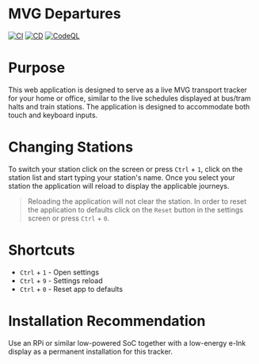 # MVG Departures

[![CI](https://github.com/damianperera/mvg-departures/actions/workflows/ci.yml/badge.svg)](https://github.com/damianperera/mvg-departures/actions/workflows/ci.yml) [![CD](https://github.com/damianperera/mvg-departures/actions/workflows/cd.yml/badge.svg)](https://github.com/damianperera/mvg-departures/actions/workflows/cd.yml) [![CodeQL](https://github.com/damianperera/mvg-departures/actions/workflows/github-code-scanning/codeql/badge.svg)](https://github.com/damianperera/mvg-departures/actions/workflows/github-code-scanning/codeql)

# Purpose

This web application is designed to serve as a live MVG transport tracker for your home or office, similar to the live schedules displayed at bus/tram halts and train stations. The application is designed to accommodate both touch and keyboard inputs.

# Changing Stations

To switch your station click on the screen or press `Ctrl` + `1`, click on the station list and start typing your station's name. Once you select your station the application will reload to display the applicable journeys.

> Reloading the application will not clear the station. In order to reset the application to defaults click on the `Reset` button in the settings screen or press `Ctrl` + `0`.

# Shortcuts

- `Ctrl` + `1` - Open settings
- `Ctrl` + `9` - Settings reload
- `Ctrl` + `0` - Reset app to defaults

# Installation Recommendation

Use an RPi or similar low-powered SoC together with a low-energy e-Ink display as a permanent installation for this tracker.
  
